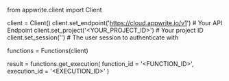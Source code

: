 from appwrite.client import Client

client = Client()
client.set_endpoint('https://cloud.appwrite.io/v1') # Your API Endpoint
client.set_project('&lt;YOUR_PROJECT_ID&gt;') # Your project ID
client.set_session('') # The user session to authenticate with

functions = Functions(client)

result = functions.get_execution(
    function_id = '<FUNCTION_ID>',
    execution_id = '<EXECUTION_ID>'
)
